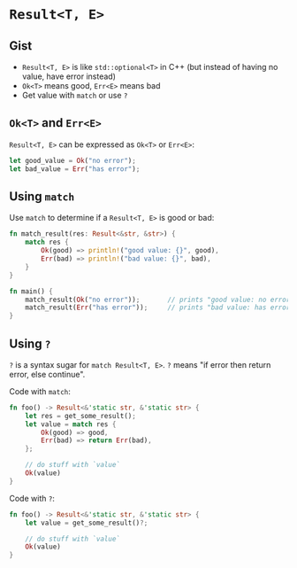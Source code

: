# `Result<T, E>`

## Gist
- `Result<T, E>` is like `std::optional<T>` in C++ (but instead of having no value, have error instead)
- `Ok<T>` means good, `Err<E>` means bad
- Get value with `match` or use `?`

## `Ok<T>` and `Err<E>`
`Result<T, E>` can be expressed as `Ok<T>` or `Err<E>`:
```rust
let good_value = Ok("no error");
let bad_value = Err("has error");
```

## Using `match`
Use `match` to determine if a `Result<T, E>` is good or bad:
```rust
fn match_result(res: Result<&str, &str>) {
    match res {
        Ok(good) => println!("good value: {}", good),
        Err(bad) => println!("bad value: {}", bad),
    }
}

fn main() {
    match_result(Ok("no error"));       // prints "good value: no error"
    match_result(Err("has error"));     // prints "bad value: has error"
}
```

## Using `?`
`?` is a syntax sugar for `match Result<T, E>`. `?` means "if error then return error, else continue".

Code with `match`:
```rust
fn foo() -> Result<&'static str, &'static str> {
    let res = get_some_result();
    let value = match res {
        Ok(good) => good,
        Err(bad) => return Err(bad),
    };

    // do stuff with `value`
    Ok(value)
}
```

Code with `?`:
```rust
fn foo() -> Result<&'static str, &'static str> {
    let value = get_some_result()?;

    // do stuff with `value`
    Ok(value)
}
```

